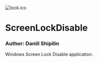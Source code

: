![lock.ico](./ScreenLockDisable/Images/lock.ico)

# ScreenLockDisable

### Author: Daniil Shipilin

Windows Screen Lock Disable application.
